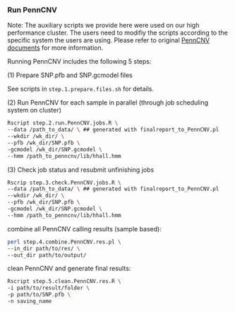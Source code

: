 ### Run PennCNV

Note: The auxiliary scripts we provide here were used on our high performance cluster. The users need to modifiy the scripts according to the specific system the users are using. Please refer to original [PennCNV documents](http://penncnv.openbioinformatics.org/en/latest/) for more information.

Running PennCNV includes the following 5 steps:

(1) Prepare SNP.pfb and SNP.gcmodel files

See scripts in `step.1.prepare.files.sh` for details.

(2) Run PennCNV for each sample in parallel (through job scheduling system on cluster)
```sh 
Rscript step.2.run.PennCNV.jobs.R \
--data /path_to_data/ \ ## generated with finalreport_to_PennCNV.pl
--wkdir /wk_dir/ \
--pfb /wk_dir/SNP.pfb \
-gcmodel /wk_dir/SNP.gcmodel \
--hmm /path_to_penncnv/lib/hhall.hmm
```

(3) Check job status and resubmit unfinishing jobs
```sh
Rscrip step.3.check.PennCNV.jobs.R \
--data /path_to_data/ \ ## generated with finalreport_to_PennCNV.pl
--wkdir /wk_dir/ \
--pfb /wk_dir/SNP.pfb \
-gcmodel /wk_dir/SNP.gcmodel \
--hmm /path_to_penncnv/lib/hhall.hmm
```

combine all PennCNV calling results (sample based):
```sh
perl step.4.combine.PennCNV.res.pl \
--in_dir path/to/res/ \
--out_dir path/to/output/
```

clean PennCNV and generate final results:
```sh
Rscript step.5.clean.PennCNV.res.R \
-i path/to/result/folder \
-p path/to/SNP.pfb \
-n saving_name
```
